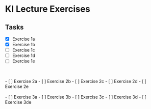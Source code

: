 # KI Lecture Exercises

## Tasks
- [x] Exercise 1a
- [x] Exercise 1b
- [ ] Exercise 1c
- [ ] Exercise 1d
- [ ] Exercise 1e
<br>
<br>
- [ ] Exercise 2a
- [ ] Exercise 2b
- [ ] Exercise 2c
- [ ] Exercise 2d
- [ ] Exercise 2e
<br>
<br>
- [ ] Exercise 3a
- [ ] Exercise 3b
- [ ] Exercise 3c
- [ ] Exercise 3d
- [ ] Exercise 3de